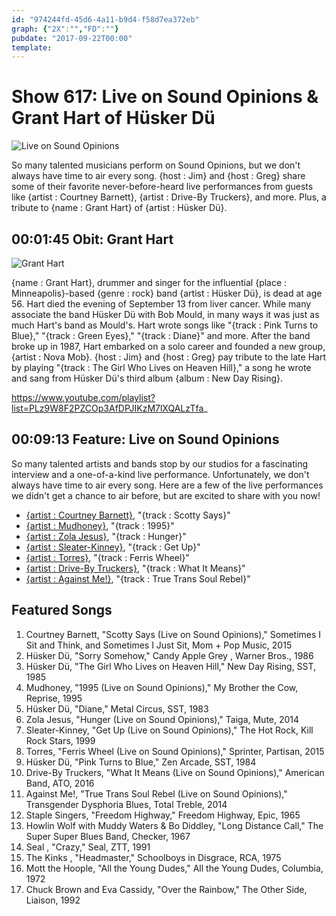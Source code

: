 ```yaml
---
id: "974244fd-45d6-4a11-b9d4-f58d7ea372eb"
graph: {"2X":"","FD":""}
pubdate: "2017-09-22T00:00"
template: 
---
```






# Show 617: Live on Sound Opinions & Grant Hart of Hüsker Dü

![Live on Sound Opinions](https://static.soundopinions.org/images/2017/liveonsoundopinions_web.jpg)

So many talented musicians perform on Sound Opinions, but we don't always have time to air every song. {host : Jim} and {host : Greg} share some of their favorite never-before-heard live performances from guests like {artist : Courtney Barnett}, {artist : Drive-By Truckers}, and more. Plus, a tribute to {name : Grant Hart} of {artist : Hüsker Dü}.



## 00:01:45  Obit: Grant Hart

![Grant Hart](https://static.soundopinions.org/assets/617/2X0.jpg)

{name : Grant Hart}, drummer and singer for the influential {place : Minneapolis}-based {genre : rock} band {artist : Hüsker Dü}, is dead at age 56. Hart died the evening of September 13 from liver cancer. While many associate the band Hüsker Dü with Bob Mould, in many ways it was just as much Hart's band as Mould's. Hart wrote songs like "{track : Pink Turns to Blue}," "{track : Green Eyes}," "{track : Diane}" and more. After the band broke up in 1987, Hart embarked on a solo career and founded a new group, {artist : Nova Mob}. {host : Jim} and {host : Greg} pay tribute to the late Hart by playing "{track : The Girl Who Lives on Heaven Hill}," a song he wrote and sang from Hüsker Dü's third album {album : New Day Rising}.

https://www.youtube.com/playlist?list=PLz9W8F2PZCOp3AfDPJIKzM7lXQALzTfa_



## 00:09:13 Feature: Live on Sound Opinions

So many talented artists and bands stop by our studios for a fascinating interview and a one-of-a-kind live performance. Unfortunately, we don't always have time to air every song. Here are a few of the live performances we didn't get a chance to air before, but are excited to share with you now!

- [{artist : Courtney Barnett}](/show/559/#courtneybarnett), "{track : Scotty Says}"
- [{artist : Mudhoney}](/show/563/#mudhoney), "{track : 1995}"
- [{artist : Zola Jesus}](/show/497/#zolajesus), "{track : Hunger}"
- [{artist : Sleater-Kinney}](/show/489/#sleaterkinney), "{track : Get Up}"
- [{artist : Torres}](/show/501/#torres), "{track : Ferris Wheel}"
- [{artist : Drive-By Truckers}](/show/595/#drivebytruckers), "{track : What It Means}"
- [{artist : Against Me!}](/show/493/#againstme), "{track : True Trans Soul Rebel}"



## Featured Songs

1. Courtney Barnett, "Scotty Says (Live on Sound Opinions)," Sometimes I Sit and Think, and Sometimes I Just Sit, Mom + Pop Music, 2015
2. Hüsker Dü, "Sorry Somehow," Candy Apple Grey , Warner Bros., 1986
3. Hüsker Dü, "The Girl Who Lives on Heaven Hill," New Day Rising, SST, 1985
4. Mudhoney, "1995 (Live on Sound Opinions)," My Brother the Cow, Reprise, 1995
5. Hüsker Dü, "Diane," Metal Circus, SST, 1983
6. Zola Jesus, "Hunger (Live on Sound Opinions)," Taiga, Mute, 2014
7. Sleater-Kinney, "Get Up (Live on Sound Opinions)," The Hot Rock, Kill Rock Stars, 1999
8. Torres, "Ferris Wheel (Live on Sound Opinions)," Sprinter, Partisan, 2015
9. Hüsker Dü, "Pink Turns to Blue," Zen Arcade, SST, 1984
10. Drive-By Truckers, "What It Means (Live on Sound Opinions)," American Band, ATO, 2016
11. Against Me!, "True Trans Soul Rebel (Live on Sound Opinions)," Transgender Dysphoria Blues, Total Treble, 2014
12. Staple Singers, "Freedom Highway," Freedom Highway, Epic, 1965
13. Howlin Wolf with Muddy Waters & Bo Diddley, "Long Distance Call," The Super Super Blues Band, Checker, 1967
14. Seal , "Crazy," Seal, ZTT, 1991
15. The Kinks , "Headmaster," Schoolboys in Disgrace, RCA, 1975
16. Mott the Hoople, "All the Young Dudes," All the Young Dudes, Columbia, 1972
17. Chuck Brown and Eva Cassidy, "Over the Rainbow," The Other Side, Liaison, 1992